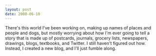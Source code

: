 ```yaml
---
layout: post
date: 2008-06-10
--- 
```


There's this world I've been working on, making up names of places and people and dogs, but mostly worrying about how I'm ever going to tell a story that is made up of postcards, journals, grocery lists, newspapers, drawings, blogs, textbooks, and Twitter. I still haven't figured out how. Instead, I created a new blog, and I'll just fumble along.
